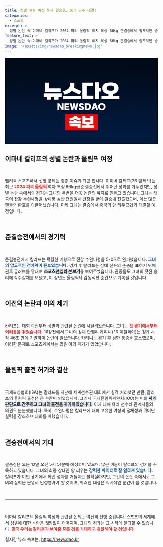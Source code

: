 ```yaml
---
title: 성별 논란 여성 복서 결승행… 중국 선수 대결!
categories:
  - 스포츠
excerpt: >
  성별 논란 속 이마네 칼리프가 2024 파리 올림픽 여자 복싱 66kg 준결승에서 압도적인 승리를 거두고 결승 진출! 칼리프는 논란에 휘말리며도 강한 모습을 보였는데, 다음 경기가 기대된다.
feature_text: >
  성별 논란 속 이마네 칼리프가 2024 파리 올림픽 여자 복싱 66kg 준결승에서 압도적인 승리를 거두고 결승 진출! 칼리프는 논란에 휘말리며도 강한 모습을 보였는데, 다음 경기가 기대된다.
image: '/assets/img/newsdao_breakingnews.jpg'
---
```


<p><img src="/assets/img/newsdao_breakingnews.jpg" alt="ontimetimes 속보" /></p>

<h2 data-ke-size="size26">이마네 칼리프의 성별 논란과 올림픽 여정</h2>

<p data-ke-size="size16">&nbsp;</p>

<p>엘리트 스포츠에서 성별 문제는 종종 이슈가 되곤 합니다. 이마네 칼리프(26·알제리)는 최근 <b><span style="color: #ee2323;">2024 파리 올림픽</span></b> 여자 복싱 66kg급 준결승전에서 뛰어난 성과를 거두었지만, 성별 논란 속에서의 경기는 그녀의 주변을 더욱 논란의 여지로 만들고 있습니다. 그녀는 태국의 잔잠 수완나펑을 상대로 심판 전원일치 판정을 받아 결승에 진출했으며, 이는 많은 팬들의 환호를 이끌어냈습니다. 이제 그녀는 결승에서 중국의 양 리우(32)와 대결할 예정입니다.</p>

<p data-ke-size="size16">&nbsp;</p>

<h2 data-ke-size="size26">준결승전에서의 경기력</h2>

<p data-ke-size="size16">&nbsp;</p>

<p>준결승전에서 칼리프는 탁월한 기량으로 잔잠 수완나펑을 5-0으로 완파했습니다. <b><span style="color: #1a5490;">그녀의 압도적인 경기력이 돋보였습니다.</span></b> 경기 후 칼리프는 상대 선수의 존중을 표하기 위해 권투 글러브를 맞대며 <b><span style="background-color: #21538527;">스포츠맨십의 본보기</span></b>를 보여주었습니다. 관중들도 그녀의 멋진 승리에 박수갈채를 보냈고, 이 장면은 올림픽의 감동적인 순간으로 기록될 것입니다. </p>

<p data-ke-size="size16">&nbsp;</p>

<h2 data-ke-size="size26">이전의 논란과 이의 제기</h2>

<p data-ke-size="size16">&nbsp;</p>

<p>칸리프는 대회 이전부터 성별과 관련된 논란에 시달려왔습니다. 그녀는 <b><span style="color: #ee2323;">첫 경기에서부터 어려움을 겪었습니다.</span></b> 16강전에서 그녀의 상대 안젤라 카리니(26·이탈리아)는 경기 시작 46초 만에 기권하며 논란이 일었습니다. 카리니는 경기 후 심한 통증을 호소했으며, 이러한 문제로 스포츠계에서는 많은 이의 제기가 있었습니다. </p>

<p data-ke-size="size16">&nbsp;</p>

<h2 data-ke-size="size26">올림픽 출전 허가와 결산</h2>

<p data-ke-size="size16">&nbsp;</p>

<p>국제복싱협회(IBA)는 칼리프를 지난해 세계선수권 대회에서 실격 처리했던 만큼, 칼리프의 올림픽 출전은 큰 논란이 되었습니다. 그러나 국제올림픽위원회(IOC)는 이를 <b><span style="background-color: #21538527;">자기판단으로 간주하고 그녀의 출전을 허가하였습니다.</span></b> 이에 대해 여러 선수와 관계자들의 의견도 분분했습니다. 특히, 수완나펑은 칼리프에 대해 고유한 여성의 정체성과 뛰어난 실력을 강조하며 대화를 피했습니다.</p>

<p data-ke-size="size16">&nbsp;</p>

<h2 data-ke-size="size26">결승전에서의 기대</h2>

<p data-ke-size="size16">&nbsp;</p>

<p>결승전은 오는 10일 오전 5시 51분에 예정되어 있으며, 많은 이들이 칼리프의 경기를 주목하고 있습니다. 그녀의 최종 상대인 양 리우는 <b><span style="color: #1a5490;">강력한 파이터로 잘 알려져 있습니다.</span></b> 칼리프가 이번 경기에서 어떤 성과를 거둘지는 불확실하지만, 그간의 논란 속에서도 그녀의 실력은 분명히 인정받아야 할 것이며, 이러한 대결은 역사적인 순간이 될 것입니다.</p>

<p data-ke-size="size16">&nbsp;</p>

<hr style="border: 1px solid #eee;"/>

<p data-ke-size="size16">&nbsp;</p>

<p>이마네 칼리프의 올림픽 여정과 관련된 논의는 여전히 진행 중입니다. 스포츠의 세계에서 성별에 대한 논란은 끊임없이 이어지며, 그녀의 경기는 그 시작에 불과할 수 있습니다. <b><span style="color: #ee2323;">결국 우리는 칼리프가 보여줄 모든 것을 기대하고 응원해야 할 것입니다.</span></b></p>
실시간 뉴스 속보는, <a href="https://newsdao.kr" rel="dofollow">https://newsdao.kr</a>


